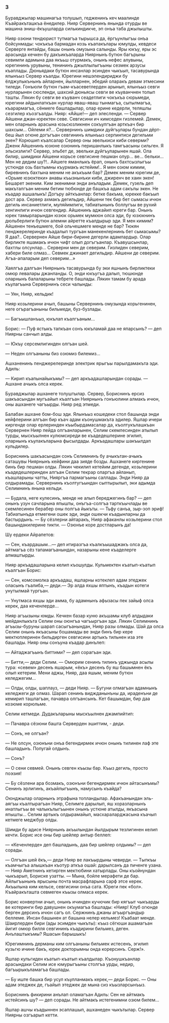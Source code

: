 ### 3

Буравджылар машинагъа толушып, гедженинъ кеч маалинде Къайракъташкъа ёнедилер.
Нияр Сервернинъ янында отурды ве машина эниш-ёкъушларда силькиндикче, эп онъа таба джылышты.

Нияр озюни тендюрист тутмагъа тырышса да, ёргъунлыгъы онъа бойсунмады: чокъкъа бармадан козь къапакълары юмулды, кевдеси Серверге янтайды, башы онынъ омузына салынды.
Яры юкъу, яры эс арасында кечкен бу дакъикъаларда Ниярнынъ бутюн багърыны севимли адамына даа якъьш отурмакъ, онынъ нефес алувыны, юрегининъ урувыны, тенининъ джыллылыгъыны сезмек арзусы къаплады.
Дюньядаки бутюн инсанлар эсинден чыкъып, тасавурында ялынъыз Сервер къалды.
Юрегини нешэлендириджи бу ёлджулыкънынъ айларнен, йылларнен, эбедий оларакъ девам этмесини тиледи.
Гонъюли бутюн гъам-къасеветлерден арынып, ялынъыз севги нурларынен сюсленди, шахсий дюньясы севги ве къуванчнен толып ташты.
Лякин бу севги ве къуванч сеадетлиги чокъкъа сюрьмеди, юрегини айдынлаткъан нурлар яваш-яваш тынмагъа, сытылмагъа, къарармагъа, сёнмеге башладылар, олар ерине кедерли, теляшлы сезгилер къозгъалды.
Нияр: «Айше!— деп элесленди.
— Сервер Айшени джан-юректен севе.
Севгисини ич кимседен гизлемей.
Демек, мен оларнынъ арасына юзьсюзликнен сокъулгъан арткъач бир шахсым...
Ойлеми я?...
Сервернинъ шимдики дуйгъулары бундан дёрт-беш йыл огюне догъгъан севгининъ ялынъыз серпинтиси дегильми экен?
Корюшип къалсалар Сервер оны эвелькиси киби северми?
Дженк Айшенинъ юзюне озюнинъ перишанлыкъ тамгъасыны сильген.
Я эльсизлиги?
Сервер, эльбет де, эвельки дуйгъуларынен яшай.
Ола билир, шимдики Айшени корьсе севгисине пешман олур... ве... бельки...
Мен не дедим шу?!..
Айшеге яманлыкъ ёрап, онынъ бахтсызлыгъы устюнде озь бахтымны къурмакъ истейим!..
Я мен озюм кимим, биревнинъ бахтына меним не акъкъым бар?
Демек меним юрегим де, «Орьме юзюктеки» анавы къызнынъки киби, джиренч ве хаин экен!
Бешарет экеним.
Ким экенимни энди анъладым.
Демек, гузель деп макъталгъан меним бетим тюбюнде де башкъа адам сакълы экен.
Не къадар ашшалыкъ!
Догъру айткъанлар: бетке бакъма, юрекке бакъып дост ара.
Сервер ахмакъ дегильдир, Айшени тек бир бет сымасы ичюн дегиль инсаниетлиги, муляйимлиги, табиатынынъ боллугъы ве рухий зенгинлиги ичюн севгендир.
Айшенинъ аджайип юреги бар.
Онынъ юрек тамырларындан юзюк орьмек мумкюн олса эди, бу юзюкнинъ дюльберлиги бутюн алемни айретте къалдырыр эди.
Я мен кимим?
Айшенен тенъешмеге, бой ольчешмеге менде не бар?
Тюкян пенджерелеринде къадалып тургъан манекенлернинъ бет сымасымы?
Я даа?..
Сервернен Айше бири-бирине дегерли адамлардыр.
Олар бирликте яшамакъ ичюн чифт олып догъгъанлар.
Къавушсынлар, бахтлы олсунлар...
Серверни мен де северим.
Гизлиден северим, хабери биле олмаз...
Севмек джинает дегильдир.
Айшени де северим.
Агъа-апаларым деп северим...»

Хаялгъа далгъан Ниярнынъ тасавурында бу эки яшнынъ бирликтеки омюр левалары джанланды.
О, энди юкъугъа далып, тюшюнде оларнынъ балаларыны тебрете башлады.
Лякин тамам бу арада къулагъына Сервернинъ сеси чалынды:

— Уян, Нияр, кельдик!

Нияр козьлерини ачып, башыны Сервернинъ омузында корьгенинен, неге огърагъаныны бильмеди, буз-бузлады.

— Багъышланъыз, юкълап къалгъаным...

Борис: — Пуф ястыкъ тапкъан сонъ юкъламай даа не япарсынъ? — деп Ниярны санчып алды.

— Юкъу серсемлигинден олгъан шей.

— Неден олгъаныны биз озюмиз билемиз...

Ашханенинъ пенджерелеринде электрик ярыгъы парылдамакъта эди.
Адиль:

— Кирип къапынайыкъмы? — деп аркъадашларындан сорады.
— Ашхане ачыкъ олса керек.

Буравджылар ашханеге толуштылар.
Сервер, Бориснинъ ерсиз шакъасындан мугъайып къалгъан Ниярнынъ гонъюлини алмакъ ичюн, оны ашханеге чагъырды.
Нияр ред этмеди.

Балабан ашхане бом-бош эди.
Ялынъыз кошедеки стол башында энди кейфлерини алгъан бир къач адам къонушмакъта эдилер.
Яшлар ичери киргенде олар ерлеринден къыбырдамасалар да, къолтукълашкъан Сервернен Нияр пейда олгъанларынен, Селим скемлесинден атылып турды, мыскъылнен кулюмсиреди ве къадедешлерине эгилип, оларнынъ къулакъларына фысылдады.
Аркъадашлары шакъылдап кульдилер.

Бориснинъ шакъасындан сонъ Селимнинъ бу ачыкътан-ачыкъ саташувы Ниярнынъ кейфини даа зияде бозды.
Ашханеге киргенине бинъ бир пешман олды.
Лякин чекилип кетейим дегенде, козьлерини къадедешлеринден алгъан Селим текрар оларгъа айланып, къашларыны чатты, Нияргъа пармагъыны саллады.
Энди Нияр да олдырамады.
Сервернинъ къолтугъындан сыптырылып, эки адымда Селимнинъ янына кельди.

— Будала, неге кулесинъ, менде не алып береджегинъ бар? — деп онынъ узун сачларына япышты, онъгъа-солгъа тарткъычлады ве скемлесинен берабер оны полгъа йыкъты.
— Тьфу санъа, зыр-зоп эриф!
Табиатынъда етмегени ошек эди, энди ошекчи къадынларны да бастырдынъ.
— Бу сёзлерни айтаракъ, Нияр афаканлы козьлерини стол башындакилерине тикти.
— Озюнъе коре достларынъ да!

Шу ердеки Айрапетов:

— Сен, къардашым...— деп итиразгъа къалкъышаджакъ олса да, айтмагъа сёз тапамагъанындан, назарыны кене къаделерге алмаштырды.

Нияр аркъадашларына келип къошулды.
Кульмектен къатып-къатып къалгъан Борис:

— Сен, комсомолка аркъадаш, яшларны котеклеп адам этеджек оласынъ гъалиба,— деди.— Эр алда яхшы яптынъ, къадын котеги унутылмай тургъан.

— Унутмаса яхшы эди амма, бу адамнынъ афызасы пек зайыф олса керек, даа кеченлерде...

Нияр агъызыны юмды.
Кечкен базар куню акъшамы клуб алдыдаки мейданлыкъта Селим оны оюнгъа чагъыргъан эди.
Лякин Селимнинъ агъызы-буруны шарап сасыгъанындан, Нияр разы олмады.
Шай да олса Селим онынъ якъасыны бошамады ве энди бинъ бир кере мектюплеринен бильдирген севгисини артыкъ тильнен иза эте башлады.
Нияр оны сонъуна къадар динълеп:

— Айтаджагъынъ биттими? — деп сорагъан эди.

— Битти,— деди Селим.
— Омюрим сенинъ тилинъ уджында асылы тура:
«севем» десенъ яшарым, «ёкъ» десенъ бу яш башымнен ёкъ олып кетерим.
Мени аджы, Нияр, даа яшым, меним бутюн келеджегим...

— Олды, олды, шаплауз, — деди Нияр.
— Бугуни олмагъан адамнынъ келеджеги де олмаз.
Шарап сенинъ виджданынъны да, ираденъни де кемирип ташлагъан, пачавра олгъансынъ.
Кет башымдан, бир даа козюме корюльме.

Селим кетмеди.
Дудакъларыны мыскъылнен джампийтип:

— Пачавра сёзюни башта Серверден эшиттим, - деди.

— Сонъ, не олгъан?

— Не олсун, озюнъни онъа бегендирмек ичюн онынъ тилинен лаф эте башладынъ.
Попугай олдынъ.

— Сонъ?

— О сени севмей.
Онынъ севген къызы бар.
Къыз дегиль, просто поэзия!

— Бу сёзлени ара бозмакъ, озюнъни бегендирмек ичюн айтасынъмы?
Сенинъ эрлигинъ, акъайлыгъынъ, намусынъ къайда?

Оюнджылар оларнынъ этрафына топландылар.
Афакъанындан эль-аягъы къалтырагъан Нияр, Селимге дарылып, яш хоразларнынъ инатлыгъы ве чалыкълыгъынен онынъ устюне атылды, якъасына япышты...
Селим артыкъ олдырамайып, масхараларджасына къачып кетмеге меджбур олды.

Шимди бу адисе Ниярнынъ акъылындан йылдырым тезлигинен келип кечти.
Борис исе оны бир шейлер антыр беллеп:

— «Кеченлерде» деп башладынъ, даа бир шейлер олдымы? — деп сорады.

— Олгъан шей ёкъ,— деди Нияр ве лакъырдыны чевирди.
— Тыпкъы къамчыгъа алышкъан къотур аткъа ошай: дарылсанъ да пиченге узана.
— Нияр Аметнинъ кетирген мектюбини хатырлады.
Оны къойнундан чыкъарып, Бориске узатты.
— Мына, бойле мерафети де бар.
Айлыгъынынъ ярысыны почта масрафларына сарф этсе керек.
Акъылына ким кельсе, севгисини онъа сата.
Юреги пек «бол».
Къайракъташта севмеген къызы олмаса керек.

Борис конвертни ачып, онынъ ичинден кучючик бир кягъыт чыкъарды ве котеринги бир давушнен окъумагъа башлады:
«Нияр!
Клуб огюнде берген дерсинъ ичюн сагъ ол.
Сержнинъ джаны агъыргъандыр беллеме.
Инсан башынен ат башына нелер кельмез!
Къабаат менде.
Шаирлерден бири (ады эсимден чыкъты): къыз сёгюши ашамагъан йигит омюр билля севгининъ къадирини бильмез, деген.
Анълаштыкъмы?
Яшасын барышыкъ!

Юрегимнинъ дерманы ким олгъаныны бильмек истесенъ, эгилип кузьгю ичине бакъ, юрек докторымны онда корерсинъ.
Серж!».

Яшлар кульгиден къатып-къатып къалдылар.
Къонушкъанлар арасындаки Селим исе юмурыгъыны столгъа урды, недир, багъырыкъламагъа башлады.

— Бу иште башка бир усул къулланмакъ керек,— деди Борис.
— Оны адам этеджек де, гъайып этеджек де мына сиз къызларсынъыз.

Бориснинъ фикирини анълап оламагъан Адиль:
Сен не айтмакъ истейсинъ шу? — деп сорады.
Не айтмакъ истегенимни озюм билем...

Яшлар ашчы къадыннен эсаплашып, ашханеден чыкътылар.
Сервер Ниярны озгъарып кетти.
